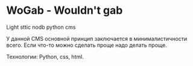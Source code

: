 WoGab - Wouldn't gab
=========

Light sttic nodb python cms

У данной CMS основной принцип заключается в минималистичности всего. Еcли что-то можно сделать проще надо делать проще.

Технологии: Python, css, html. 
